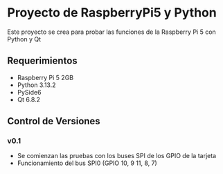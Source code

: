 # Proyecto de RaspberryPi5 y Python

Este proyecto se crea para probar las funciones de la Raspberry Pi 5 con Python y Qt

## Requerimientos

- Raspberry Pi 5 2GB
- Python 3.13.2
- PySide6
- Qt 6.8.2

## Control de Versiones

### v0.1

- Se comienzan las pruebas con los buses SPI de los GPIO de la tarjeta
- Funcionamiento del bus SPI0 (GPIO 10, 9 11, 8, 7)
